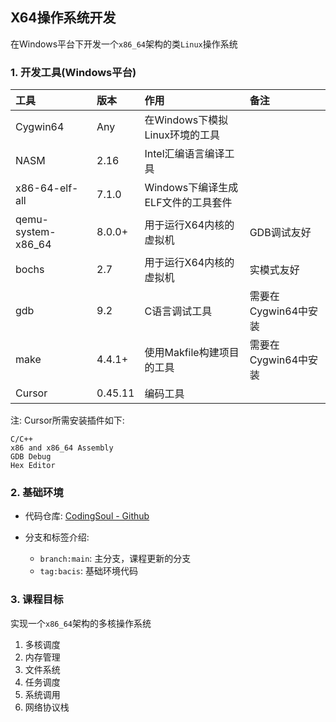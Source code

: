 ## X64操作系统开发

在Windows平台下开发一个`x86_64`架构的类`Linux`操作系统

### 1. 开发工具(Windows平台)

| 工具 | 版本 | 作用 | 备注 |
|:---|:---|:---|:---|
| Cygwin64 | Any | 在Windows下模拟Linux环境的工具 |
| NASM | 2.16 | Intel汇编语言编译工具 |
| x86-64-elf-all | 7.1.0 | Windows下编译生成ELF文件的工具套件 |
| qemu-system-x86_64 | 8.0.0+ | 用于运行X64内核的虚拟机 | GDB调试友好 |
| bochs | 2.7 | 用于运行X64内核的虚拟机 | 实模式友好 |
| gdb | 9.2 | C语言调试工具 | 需要在Cygwin64中安装 |
| make | 4.4.1+ | 使用Makfile构建项目的工具 | 需要在Cygwin64中安装 |
| Cursor | 0.45.11 | 编码工具 |

注: Cursor所需安装插件如下:

    C/C++
    x86 and x86_64 Assembly
    GDB Debug
    Hex Editor

### 2. 基础环境

+ 代码仓库: [CodingSoul - Github](https://github.com/caoaolong/csos-v2-teach.git)

+ 分支和标签介绍:
    + `branch:main`: 主分支，课程更新的分支
    + `tag:bacis`: 基础环境代码

### 3. 课程目标

实现一个`x86_64`架构的多核操作系统

1. 多核调度
2. 内存管理
3. 文件系统
4. 任务调度
5. 系统调用
6. 网络协议栈